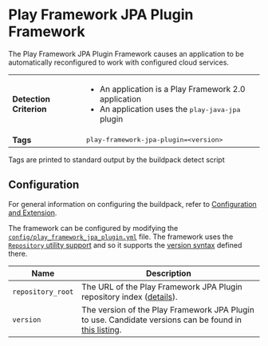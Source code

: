 # Play Framework JPA Plugin Framework
The Play Framework JPA Plugin Framework causes an application to be automatically reconfigured to work with configured cloud services.

<table>
  <tr>
    <td><strong>Detection Criterion</strong></td>
    <td>
      <ul>
        <li>An application is a Play Framework 2.0 application</li>
        <li>An application uses the <tt>play-java-jpa</tt> plugin</li>
      </ul>
    </td>
  </tr>
  <tr>
    <td><strong>Tags</strong></td>
    <td><tt>play-framework-jpa-plugin=&lt;version&gt;</tt></td>
  </tr>
</table>
Tags are printed to standard output by the buildpack detect script

## Configuration
For general information on configuring the buildpack, refer to [Configuration and Extension][].

The framework can be configured by modifying the [`config/play_framework_jpa_plugin.yml`][] file.  The framework uses the [`Repository` utility support][repositories] and so it supports the [version syntax][] defined there.

| Name | Description
| ---- | -----------
| `repository_root` | The URL of the Play Framework JPA Plugin repository index ([details][repositories]).
| `version` | The version of the Play Framework JPA Plugin to use. Candidate versions can be found in [this listing][].

[Configuration and Extension]: ../README.md#configuration-and-extension
[`config/play_framework_jpa_plugin.yml`]: ../config/play_framework_jpa_plugin.yml
[repositories]: extending-repositories.md
[this listing]: http://download.pivotal.io.s3.amazonaws.com/play-jpa-plugin/index.yml
[version syntax]: extending-repositories.md#version-syntax-and-ordering
